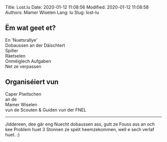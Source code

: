Title: Lost.lu
Date: 2020-01-12 11:08:56
Modified: 2020-01-12 11:08:58
Authors: Mamer Wiselen
Lang: lu
Slug: lost-lu


## Ëm wat geet et?
En 'Nuetsrallye'  
Dobaussen an der Däischtert  
Spiller  
Räetselen  
Onméiglech Aufgaben  
Net ze verpassen  

## Organiséiert vun

Caper Piwitschen  
an de  
Mamer Wiselen  
vun de Scouten & Guiden vun der FNEL

----

Jiddereen, dee gär eng Nuecht dobaussen ass, gutt ze Fouss ass an och kee
Problem huet 3 Stonnen ze spéit heemzekommen, well e sech verlaf huet. :)
